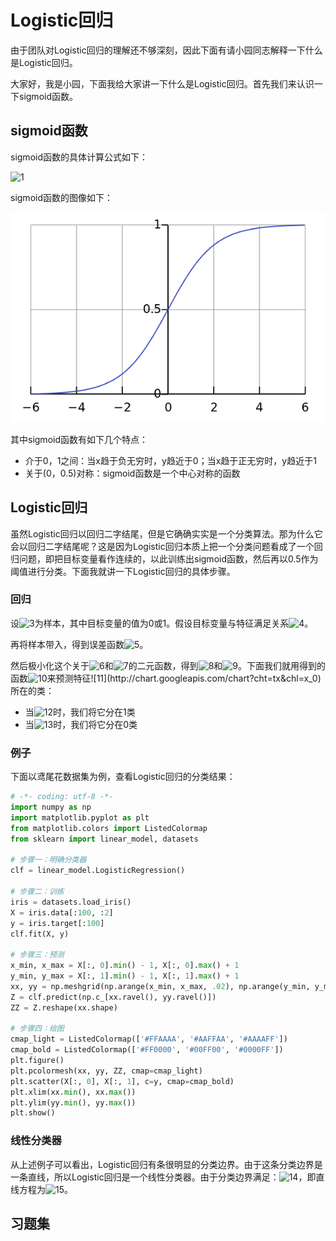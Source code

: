 # Logistic回归

由于团队对Logistic回归的理解还不够深刻，因此下面有请小园同志解释一下什么是Logistic回归。

大家好，我是小园，下面我给大家讲一下什么是Logistic回归。首先我们来认识一下sigmoid函数。

## sigmoid函数

sigmoid函数的具体计算公式如下：

![1](http://chart.googleapis.com/chart?cht=tx&chl=%5Csigma(x)%3D%5Cfrac%7B1%7D%7B1%2Be%5E%7B-x%7D%7D)

sigmoid函数的图像如下：

![2](https://github.com/im-iron-man/data-analysis/blob/master/%E6%9C%BA%E5%99%A8%E5%AD%A6%E4%B9%A0/6/image/1.png)

其中sigmoid函数有如下几个特点：

- 介于0，1之间：当x趋于负无穷时，y趋近于0；当x趋于正无穷时，y趋近于1
- 关于(0，0.5)对称：sigmoid函数是一个中心对称的函数

## Logistic回归

虽然Logistic回归以回归二字结尾，但是它确确实实是一个分类算法。那为什么它会以回归二字结尾呢？这是因为Logistic回归本质上把一个分类问题看成了一个回归问题，即把目标变量看作连续的，以此训练出sigmoid函数，然后再以0.5作为阈值进行分类。下面我就讲一下Logistic回归的具体步骤。

### 回归

设![3](http://chart.googleapis.com/chart?cht=tx&chl=(x%5E%7B(i)%7D%2Cy%5E%7B(i)%7D)_%7B1%5Cleq%20i%5Cleq%20n%7D)为样本，其中目标变量的值为0或1。假设目标变量与特征满足关系![4](http://chart.googleapis.com/chart?cht=tx&chl=f(x)%3D%5Csigma(%5Ctheta_0%2B%5Ctheta_1%20x))。

再将样本带入，得到误差函数![5](http://chart.googleapis.com/chart?cht=tx&chl=h(%5Ctheta_0%2C%5Ctheta_1)%3D%5Csum%5Climits_%7Bi%3D1%7D%5En(f(x%5E%7B(i)%7D)-y%5E%7B(i)%7D)%5E2)。

然后极小化这个关于![6](http://chart.googleapis.com/chart?cht=tx&chl=%5Ctheta_0)和![7](http://chart.googleapis.com/chart?cht=tx&chl=%5Ctheta_1)的二元函数，得到![8](http://chart.googleapis.com/chart?cht=tx&chl=%5Chat%7B%5Ctheta_0%7D)和![9](http://chart.googleapis.com/chart?cht=tx&chl=%5Chat%7B%5Ctheta_1%7D)。下面我们就用得到的函数![10](http://chart.googleapis.com/chart?cht=tx&chl=%5Chat%7Bf%7D(x)%3D%5Csigma(%5Chat%7B%5Ctheta_0%7D%2B%5Chat%7B%5Ctheta_1%7Dx))来预测特征![11](http://chart.googleapis.com/chart?cht=tx&chl=x_0)所在的类：

- 当![12](http://chart.googleapis.com/chart?cht=tx&chl=%5Chat%7Bf%7D(x_0)%3E0.5)时，我们将它分在1类
- 当![13](http://chart.googleapis.com/chart?cht=tx&chl=%5Chat%7Bf%7D(x_0)%3C0.5)时，我们将它分在0类

### 例子

下面以鸢尾花数据集为例，查看Logistic回归的分类结果：

```python
# -*- coding: utf-8 -*-
import numpy as np
import matplotlib.pyplot as plt
from matplotlib.colors import ListedColormap
from sklearn import linear_model, datasets

# 步骤一：明确分类器
clf = linear_model.LogisticRegression()

# 步骤二：训练
iris = datasets.load_iris()
X = iris.data[:100, :2]
y = iris.target[:100]
clf.fit(X, y)

# 步骤三：预测
x_min, x_max = X[:, 0].min() - 1, X[:, 0].max() + 1
y_min, y_max = X[:, 1].min() - 1, X[:, 1].max() + 1
xx, yy = np.meshgrid(np.arange(x_min, x_max, .02), np.arange(y_min, y_max, .02))
Z = clf.predict(np.c_[xx.ravel(), yy.ravel()])
ZZ = Z.reshape(xx.shape)

# 步骤四：绘图
cmap_light = ListedColormap(['#FFAAAA', '#AAFFAA', '#AAAAFF'])
cmap_bold = ListedColormap(['#FF0000', '#00FF00', '#0000FF'])
plt.figure()
plt.pcolormesh(xx, yy, ZZ, cmap=cmap_light)
plt.scatter(X[:, 0], X[:, 1], c=y, cmap=cmap_bold)
plt.xlim(xx.min(), xx.max())
plt.ylim(yy.min(), yy.max())
plt.show()
```

### 线性分类器

从上述例子可以看出，Logistic回归有条很明显的分类边界。由于这条分类边界是一条直线，所以Logistic回归是一个线性分类器。由于分类边界满足：![14](http://chart.googleapis.com/chart?cht=tx&chl=%5Chat%7Bf%7D(x)%3D0.5)，即直线方程为![15](http://chart.googleapis.com/chart?cht=tx&chl=%5Ctheta_0%2B%5Ctheta_1x%3D0)。

## 习题集